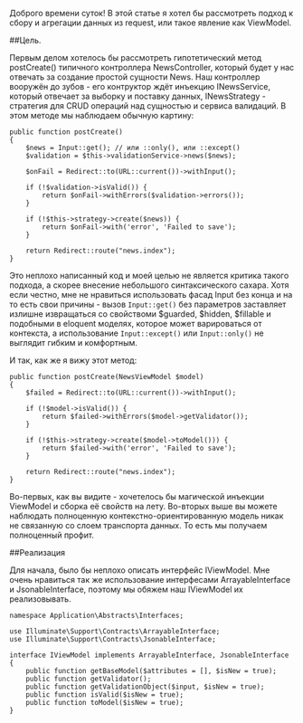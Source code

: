 Доброго времени суток! В этой статье я хотел бы рассмотреть подход к сбору и агрегации данных из request, или такое явление как ViewModel. 

##Цель.

Первым делом хотелось бы рассмотреть гипотетический метод postCreate() типичного контроллера NewsController, который будет у нас отвечать за создание простой сущности News. Наш контроллер вооружён до зубов - его контруктор ждёт инъекцию INewsService, который отвечает за выборку и поставку данных, INewsStrategy - стратегия для CRUD операций над сущностью и сервиса валидаций. В этом методе мы наблюдаем обычную картину:

    public function postCreate()
    {
        $news = Input::get(); // или ::only(), или ::except()
        $validation = $this->validationService->news($news);
        
        $onFail = Redirect::to(URL::current())->withInput();
        
        if (!$validation->isValid()) {
            return $onFail->withErrors($validation->errors());
        }
        
        if (!$this->strategy->create($news)) {
            return $onFail->with('error', 'Failed to save');
        }
        
        return Redirect::route("news.index");
    }
    
Это неплохо написанный код и моей целью не является критика такого подхода, а скорее внесение небольшого синтаксического сахара. Хотя если честно, мне не нравиться использовать фасад Input без конца и на то есть свои причины - вызов <code>Input::get()</code> без параметров заставляет излишне извращаться со свойствоми $guarded, $hidden, $fillable и подобными в eloquent моделях, которое может варироваться от контекста, а использование <code>Input::except()</code> или <code>Input::only()</code> не выглядит гибким и комфортным.

И так, как же я вижу этот метод:

    public function postCreate(NewsViewModel $model)
    {
        $failed = Redirect::to(URL::current())->withInput();
        
        if (!$model->isValid()) {
            return $failed->withErrors($model->getValidator());
        }
        
        if (!$this->strategy->create($model->toModel())) {
            return $failed->with('error', 'Failed to save');
        }
        
        return Redirect::route("news.index");
    }

Во-первых, как вы видите - хочетелось бы магической инъекции ViewModel и сборка её свойств на лету. Во-вторых выше вы можете наблюдать полноценную контекстно-ориентированную модель никак не связанную со слоем транспорта данных. То есть мы получаем полноценный профит.

##Реализация

Для начала, было бы неплохо описать интерфейс IViewModel. Мне очень нравиться так же использование интерфесами ArrayableInterface и JsonableInterface, поэтому мы обяжем наш IViewModel их реализовывать. 

    namespace Application\Abstracts\Interfaces;
    
    use Illuminate\Support\Contracts\ArrayableInterface;
    use Illuminate\Support\Contracts\JsonableInterface;

    interface IViewModel implements ArrayableInterface, JsonableInterface
    {
        public function getBaseModel($attributes = [], $isNew = true);
        public function getValidator();
        public function getValidationObject($input, $isNew = true);
        public function isValid($isNew = true);
        public function toModel($isNew = true);
    }
